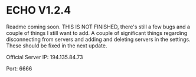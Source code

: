 # ECHO V1.2.4

Readme coming soon. THIS IS NOT FINISHED, there's still a few bugs and a couple of things I still want to add. A couple of significant things regarding disconnecting from servers and adding and deleting servers in the settings. These should be fixed in the next update.

Official Server IP: 194.135.84.73

Port: 6666
